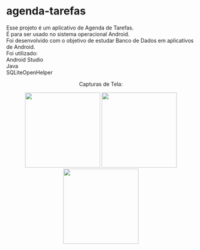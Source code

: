 # agenda-tarefas
<div>
  <p>Esse projeto é um aplicativo de Agenda de Tarefas.<br>
  É para ser usado no sistema operacional Android.<br>
  Foi desenvolvido com o objetivo de estudar Banco de Dados em aplicativos de Android.<br>
  Foi utilizado: <br> Android Studio <br> Java <br> SQLiteOpenHelper
  </p>
</div>

<div align="center">
  <p>Capturas de Tela: </p>
  <img src="https://user-images.githubusercontent.com/107313582/228977428-923256b9-a38a-45fc-b813-b6d90eb97439.png" width="200px"/>
  <img src="https://user-images.githubusercontent.com/107313582/228981516-079e2aae-a554-4b91-a483-a2821cb938cd.png" width="200px"/>
  <img src="https://user-images.githubusercontent.com/107313582/228981602-cbd1747b-ebe6-4ecf-b9bc-c3b408d79895.png" width="200px"/>
</div>
